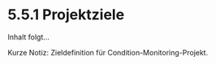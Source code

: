 # 5.5.1 Projektziele

Inhalt folgt...

Kurze Notiz: Zieldefinition für Condition-Monitoring-Projekt.